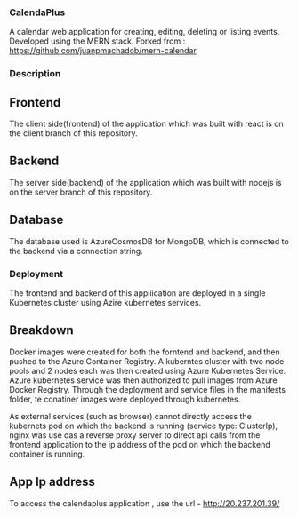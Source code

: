 ### CalendaPlus
A calendar web application for creating, editing, deleting or listing  events. Developed using the MERN stack.
Forked from : https://github.com/juanpmachadob/mern-calendar

### Description
##  Frontend 
  The client side(frontend) of the application which was built with react is on the client branch of this repository.
##  Backend 
  The server side(backend) of the application which was built with nodejs is on the server branch of this repository.
##  Database
  The database used is AzureCosmosDB for MongoDB, which is connected to the backend via a connection string.
 
### Deployment
  The frontend and backend of this appliication are deployed in a single Kubernetes cluster using Azire kubernetes services.
  ## Breakdown
   Docker images were created for both the forntend and backend, and then pushed to the Azure Container Registry. A kuberntes cluster with two node pools and 2 nodes each was then created using Azure Kubernetes Service. Azure kubernetes service was then authorized to pull images from Azure Docker Registry. Through the deployment and service files in the manifests folder, te conatiner images were deployed through kubernetes.
 
As external services (such as browser) cannot directly access the kubernets pod on which the backend is running (service type: ClusterIp), nginx was use das a reverse proxy server to direct api calls from the frontend application to the ip address of the pod on which the backend container is running.

## App Ip address 
  To access the calendaplus application , use the url - http://20.237.201.39/
  
